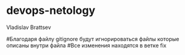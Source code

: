 # devops-netology

Vladislav Brattsev

#Благодаря файлу gitignore будут игнорироваться файлы которые описаны внутри файла
#Все изменения находятся в ветке fix

